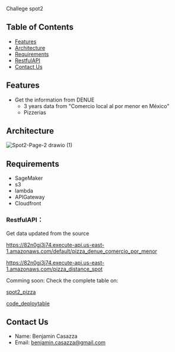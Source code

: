 Challege spot2
 
## Table of Contents

- [Features](#features)
- [Architecture](#architecture)
- [Requirements](#requirements)
- [RestfulAPI](#restfulapi)
- [Contact Us](#contact-us)

## Features

- Get the information from DENUE
  - 3 years data from "Comercio local al por menor en México"
  - Pizzerias


## Architecture
![Spot2-Page-2 drawio (1)](https://user-images.githubusercontent.com/19912111/170414475-ee0a3764-ef7d-4cd9-ae1f-a3f3cbd14a2a.png)

## Requirements
* SageMaker
* s3
* lambda 
* APIGateway
* Cloudfront

  
### RestfulAPI：
Get data updated from the source

https://82n0gj3j74.execute-api.us-east-1.amazonaws.com/default/pizza_denue_comercio_por_menor

https://82n0gj3j74.execute-api.us-east-1.amazonaws.com/pizza_distance_spot



Comming soon: 
Check the complete table on: 

[spot2_pizza](https://tabledeploy.herokuapp.com/)

[code_deploytable](https://github.com/uracilo/spot2flask)

  
## Contact Us
- Name: Benjamin Casazza
- Email: benjamin.casazza@gmail.com
